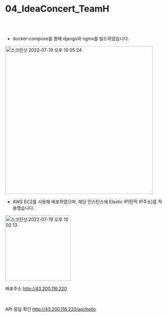 # 04_IdeaConcert_TeamH

<br>
<br>

- docker-compose를 통해 django와 nginx를 빌드하였습니다.
<img width="468" alt="스크린샷 2022-07-19 오후 10 05 24" src="https://user-images.githubusercontent.com/83942213/179757682-c186ff8c-46e6-4760-ae53-4e9f4d6c1d6d.png">

<br>

- AWS EC2를 사용해 배포하였으며, 해당 인스턴스에 Elastic IP(탄적 IP주소)를 적용했습니다.

<img width="207" alt="스크린샷 2022-07-19 오후 10 02 13" src="https://user-images.githubusercontent.com/83942213/179756791-64bacedf-88b5-4f53-b9cc-a01d5e591348.png">

<br>

배포주소
http://43.200.116.220

<br>

API 응답 확인
http://43.200.116.220/api/hello
